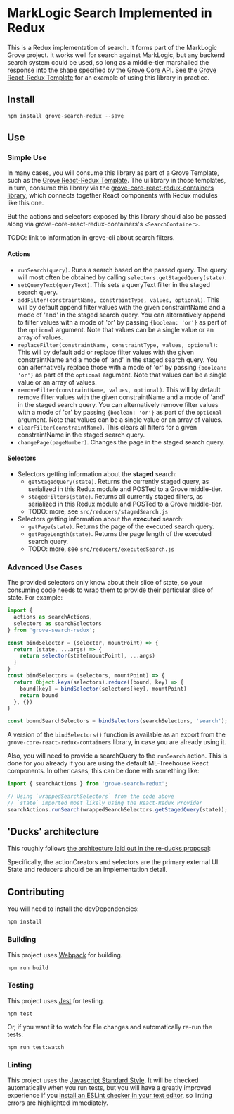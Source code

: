 # MarkLogic Search Implemented in Redux

This is a Redux implementation of search. It forms part of the MarkLogic Grove project. It works well for search against MarkLogic, but any backend search system could be used, so long as a middle-tier marshalled the response into the shape specified by the [Grove Core API](https://project.marklogic.com/repo/users/gjosten/repos/grove-core-api/browse). See the [Grove React-Redux Template](https://project.marklogic.com/repo/projects/NACW/repos/grove-react-template/browse) for an example of using this library in practice.

## Install

    npm install grove-search-redux --save

## Use

### Simple Use

In many cases, you will consume this library as part of a Grove Template, such as the [Grove React-Redux Template](https://project.marklogic.com/repo/projects/NACW/repos/grove-react-template/browse). The ui library in those templates, in turn, consume this library via the [grove-core-react-redux-containers library](https://project.marklogic.com/repo/users/pmcelwee/repos/grove-core-react-redux-containers/browse), which connects together React components with Redux modules like this one.

But the actions and selectors exposed by this library should also be passed along via grove-core-react-redux-containers's `<SearchContainer>`.

TODO: link to information in grove-cli about search filters.

#### Actions

- `runSearch(query)`. Runs a search based on the passed query. The query will most often be obtained by calling `selectors.getStagedQuery(state)`.
- `setQueryText(queryText)`. This sets a queryText filter in the staged search query.
- `addFilter(constraintName, constraintType, values, optional)`. This will by default append filter values with the given constraintName and a mode of 'and' in the staged search query. You can alternatively append to filter values with a mode of 'or' by passing `{boolean: 'or'}` as part of the `optional` argument. Note that values can be a single value or an array of values.
- `replaceFilter(constraintName, constraintType, values, optional)`: This will by default add or replace filter values with the given constraintName and a mode of 'and' in the staged search query. You can alternatively replace those with a mode of 'or' by passing `{boolean: 'or'}` as part of the `optional` argument. Note that values can be a single value or an array of values.
- `removeFilter(constraintName, values, optional)`. This will by default remove filter values with the given constraintName and a mode of 'and' in the staged search query. You can alternatively remove filter values with a mode of 'or' by passing `{boolean: 'or'}` as part of the `optional` argument. Note that values can be a single value or an array of values.
- `clearFilter(constraintName)`. This clears all filters for a given constraintName in the staged search query.
- `changePage(pageNumber)`. Changes the page in the staged search query.

#### Selectors

- Selectors getting information about the **staged** search:
  - `getStagedQuery(state)`. Returns the currently staged query, as serialized in this Redux module and POSTed to a Grove middle-tier.
  - `stagedFilters(state)`. Returns all currently staged filters, as serialized in this Redux module and POSTed to a Grove middle-tier.
  - TODO: more, see `src/reducers/stagedSearch.js`
- Selectors getting information about the **executed** search:
  - `getPage(state)`. Returns the page of the executed search query.
  - `getPageLength(state)`. Returns the page length of the executed search query.
  - TODO: more, see `src/reducers/executedSearch.js`

### Advanced Use Cases

The provided selectors only know about their slice of state, so your consuming code needs to wrap them to provide their particular slice of state. For example:

```javascript
import {
  actions as searchActions,
  selectors as searchSelectors
} from 'grove-search-redux';

const bindSelector = (selector, mountPoint) => {
  return (state, ...args) => {
    return selector(state[mountPoint], ...args)
  }
}
const bindSelectors = (selectors, mountPoint) => {
  return Object.keys(selectors).reduce((bound, key) => {
    bound[key] = bindSelector(selectors[key], mountPoint)
    return bound
  }, {})
}

const boundSearchSelectors = bindSelectors(searchSelectors, 'search');
```

A version of the `bindSelectors()` function is available as an export from the `grove-core-react-redux-containers` library, in case you are already using it.

Also, you will need to provide a searchQuery to the `runSearch` action. This is done for you already if you are using the default ML-Treehouse React components. In other cases, this can be done with something like:

```javascript
import { searchActions } from 'grove-search-redux';

// Using `wrappedSearchSelectors` from the code above
// `state` imported most likely using the React-Redux Provider
searchActions.runSearch(wrappedSearchSelectors.getStagedQuery(state));
```

## 'Ducks' architecture

This roughly follows [the architecture laid out in the re-ducks proposal]( https://github.com/alexnm/re-ducks/blob/f28ecc59d43542b8353948ede0cd3a059ca177dd/README.md):

Specifically, the actionCreators and selectors are the primary external UI. State and reducers should be an implementation detail.

## Contributing

You will need to install the devDependencies:

    npm install

### Building

This project uses [Webpack](https://webpack.js.org/) for building.

    npm run build

### Testing

This project uses [Jest](https://facebook.github.io/jest/) for testing.

    npm test

Or, if you want it to watch for file changes and automatically re-run the tests:

    npm run test:watch

### Linting

This project uses the [Javascript Standard Style](https://standardjs.com/). It will be checked automatically when you run tests, but you will have a greatly improved experience if you [install an ESLint checker in your text editor](https://eslint.org/docs/user-guide/integrations#editors), so linting errors are highlighted immediately.
